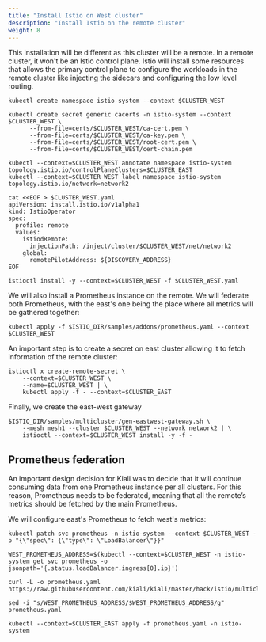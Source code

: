 ```yaml
---
title: "Install Istio on West cluster"
description: "Install Istio on the remote cluster"
weight: 8
---
```


This installation will be different as this cluster will be a remote. In a remote cluster, it won't be an Istio control plane. Istio will install some resources that allows the primary control plane to configure the workloads in the remote cluster like injecting the sidecars and configuring the low level routing.

```
kubectl create namespace istio-system --context $CLUSTER_WEST

kubectl create secret generic cacerts -n istio-system --context $CLUSTER_WEST \
      --from-file=certs/$CLUSTER_WEST/ca-cert.pem \
      --from-file=certs/$CLUSTER_WEST/ca-key.pem \
      --from-file=certs/$CLUSTER_WEST/root-cert.pem \
      --from-file=certs/$CLUSTER_WEST/cert-chain.pem

kubectl --context=$CLUSTER_WEST annotate namespace istio-system topology.istio.io/controlPlaneClusters=$CLUSTER_EAST
kubectl --context=$CLUSTER_WEST label namespace istio-system topology.istio.io/network=network2

cat <<EOF > $CLUSTER_WEST.yaml
apiVersion: install.istio.io/v1alpha1
kind: IstioOperator
spec:
  profile: remote
  values:
    istiodRemote:
      injectionPath: /inject/cluster/$CLUSTER_WEST/net/network2
    global:
      remotePilotAddress: ${DISCOVERY_ADDRESS}
EOF

istioctl install -y --context=$CLUSTER_WEST -f $CLUSTER_WEST.yaml
```

We will also install a Prometheus instance on the remote. We will federate both Prometheus, with the east's one being the place where all metrics will be gathered together:

```
kubectl apply -f $ISTIO_DIR/samples/addons/prometheus.yaml --context $CLUSTER_WEST
```

An important step is to create a secret on east cluster allowing it to fetch information of the remote cluster:

```
istioctl x create-remote-secret \
    --context=$CLUSTER_WEST \
    --name=$CLUSTER_WEST | \
    kubectl apply -f - --context=$CLUSTER_EAST
```

Finally, we create the east-west gateway

```
$ISTIO_DIR/samples/multicluster/gen-eastwest-gateway.sh \
    --mesh mesh1 --cluster $CLUSTER_WEST --network network2 | \
    istioctl --context=$CLUSTER_WEST install -y -f -

```

## Prometheus federation

An important design decision for Kiali was to decide that it will continue consuming data from one Prometheus instance per all clusters. For this reason, Prometheus needs to be federated, meaning that all the remote’s metrics should be fetched by the main Prometheus.

We will configure east's Prometheus to fetch west's metrics:

```
kubectl patch svc prometheus -n istio-system --context $CLUSTER_WEST -p "{\"spec\": {\"type\": \"LoadBalancer\"}}"

WEST_PROMETHEUS_ADDRESS=$(kubectl --context=$CLUSTER_WEST -n istio-system get svc prometheus -o jsonpath='{.status.loadBalancer.ingress[0].ip}')

curl -L -o prometheus.yaml https://raw.githubusercontent.com/kiali/kiali/master/hack/istio/multicluster/prometheus.yaml

sed -i "s/WEST_PROMETHEUS_ADDRESS/$WEST_PROMETHEUS_ADDRESS/g" prometheus.yaml

kubectl --context=$CLUSTER_EAST apply -f prometheus.yaml -n istio-system
```